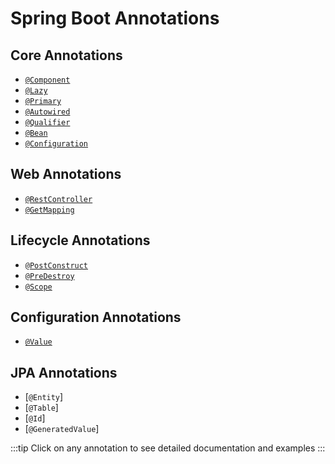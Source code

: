 # Spring Boot Annotations

## Core Annotations
- [`@Component`](./overview.html#components)
- [`@Lazy`](./injectorType.html#lazy)
- [`@Primary`](./injectorType.html#primary)
- [`@Autowired`](./injectorType.html#how-auto-wiring-works)
- [`@Qualifier`](./injectorType.html#qualifiers-injection)
- [`@Bean`](./injectorType.html#bean-scope)
- [`@Configuration`](./overview.html#application-entry-point)

## Web Annotations
- [`@RestController`](./restController.html)
- [`@GetMapping`](./restController.html#get-mapping)

## Lifecycle Annotations
- [`@PostConstruct`](./injectorType.html#life-cycle-hooks)
- [`@PreDestroy`](./injectorType.html#life-cycle-hooks)
- [`@Scope`](./injectorType.html#bean-scope)

## Configuration Annotations
- [`@Value`](./overview.html#application-properties)

## JPA Annotations
- [`@Entity`]
- [`@Table`]
- [`@Id`]
- [`@GeneratedValue`]

:::tip
Click on any annotation to see detailed documentation and examples
:::